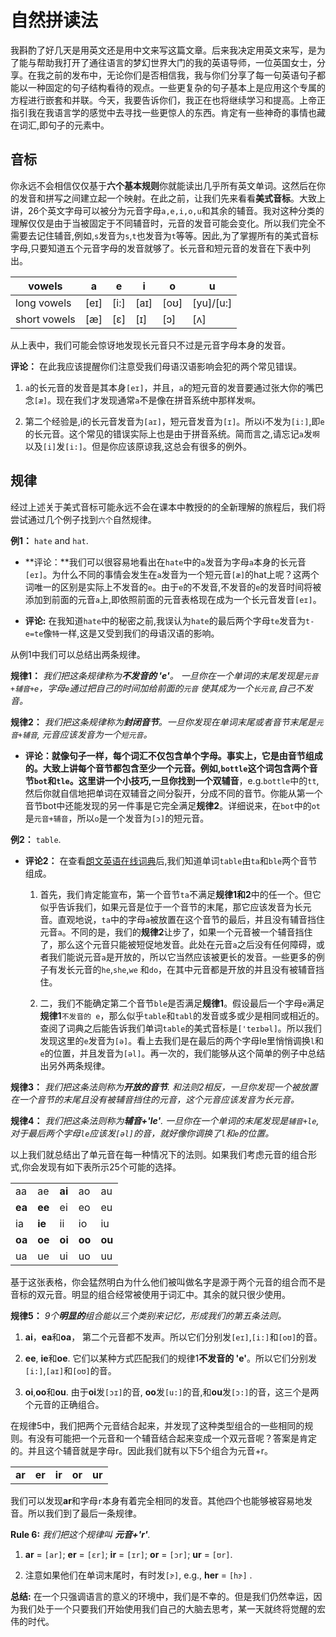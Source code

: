 # 自然拼读法

我斟酌了好几天是用英文还是用中文来写这篇文章。后来我决定用英文来写，是为了能与帮助我打开了通往语言的梦幻世界大门的我的英语导师，一位英国女士，分享。在我之前的发布中，无论你们是否相信我，我与你们分享了每一句英语句子都能以一种固定的句子结构看待的观点。一些更复杂的句子基本上是应用这个专属的方程进行嵌套和并联。今天，我要告诉你们，我正在也将继续学习和提高。上帝正指引我在我语言学的感觉中去寻找一些更惊人的东西。肯定有一些神奇的事情也藏在词汇,即句子的元素中。

## 音标

你永远不会相信仅仅基于**六个基本规则**你就能读出几乎所有英文单词。这然后在你的发音和拼写之间建立起一个映射。在此之前，让我们先来看看**美式音标**。大致上讲，26个英文字母可以被分为元音字母`a,e,i,o,u`和其余的辅音。我对这种分类的理解仅仅是由于当被固定于不同辅音时，元音的发音可能会变化。所以我们完全不需要去记住辅音,例如,`s`发音为`s`,`t`也发音为`t`等等。因此,为了掌握所有的美式音标字母,只要知道五个元音字母的发音就够了。长元音和短元音的发音在下表中列出。
 

| vowels    | a   | e   | i   | o   | u   |
|--------------	|------	|------	|------	|------	|------------ |
| long vowels  | [eɪ] 	| [i:] 	| [аɪ] 	| [oʊ] 	| [yu]/[u:] 	|
| short vowels 	| [æ]  | [ɛ]  	| [ɪ]  	| [ɔ]  	| [ʌ]    |

从上表中，我们可能会惊讶地发现长元音只不过是元音字母本身的发音。

**评论：** 在此我应该提醒你们注意受我们母语汉语影响会犯的两个常见错误。

1. `a`的长元音的发音是其本身`[eɪ]`，并且，`a`的短元音的发音要通过张大你的嘴巴念`[æ]`。现在我们才发现通常`a`不是像在拼音系统中那样发`啊`。

2. 第二个经验是,i的长元音发音为`[aɪ]`，短元音发音为`[ɪ]`。所以i不发为`[i:]`,即`e`的长元音。这个常见的错误实际上也是由于拼音系统。简而言之,请忘记`a`发`啊`以及`[i]`发`[i:]`。但是你应该原谅我,这总会有很多的例外。

## 规律
经过上述关于美式音标可能永远不会在课本中教授的的全新理解的旅程后，我们将尝试通过几个例子找到`六个`自然规律。

**例1：**  `hate` and `hat`.  

* **评论：**我们可以很容易地看出在`hate`中的`a`发音为字母`a`本身的长元音`[eɪ]`。为什么不同的事情会发生在`a`发音为一个短元音`[æ]`的hat上呢？这两个词唯一的区别是实际上不发音的`e`。由于`e`的不发音,不发音的`e`的发音时间将被添加到前面的元音`a`上,即依照前面的元音表格现在成为一个长元音发音`[eɪ]`。

* **评论:** 在我知道`hate`中的秘密之前,我误认为`hate`的最后两个字母`te`发音为`t-e=te`像`特`一样,这是又受到我们的母语汉语的影响。

从例1中我们可以总结出两条规律。

**规律1：**  *我们把这条规律称为**不发音的 'e'**。 一旦你在一个单词的末尾发现是`元音+辅音+e`，字母`e`通过把自己的时间加给前面的`元音` 使其成为一个`长元音`,自己不发音。*

**规律2：**  *我们把这条规律称为**封闭音节**。一旦你发现在单词末尾或者音节末尾是`元音+辅音`, 元音应该发音为一个`短元音`。*



* **评论：**就像句子一样，每个词汇不仅包含单个字母。事实上，它是由音节组成的。大致上讲每个音节都包含至少一个元音。例如,`bottle`这个词包含两个音节`bot`和`tle`。这里讲一个小技巧,一旦你找到一个**双辅音**，e.g.`bottle`中的`tt`,然后你就自信地把单词在双辅音之间分裂开，分成不同的音节。你能从第一个音节bot中还能发现的另一件事是它完全满足**规律2**。详细说来，在`bot`中的`ot`是`元音+辅音`，所以`o`是一个发音为`[ɔ]`的短元音。

**例2：** `table`.

* **评论2：** 在查看[朗文英语在线词典](http://www.ldoceonline.com/dictionary/table_1)后,我们知道单词`table`由`ta`和`ble`两个音节组成。 

	1. 首先，我们肯定能宣布，第一个音节`ta`不满足**规律1和2**中的任一个。但它似乎告诉我们，如果元音是位于一个音节的末尾，那它应该发音为长元音。直观地说，`ta`中的字母`a`被放置在这个音节的最后，并且没有辅音挡住元音`a`。不同的是，我们的**规律2**让步了，如果一个元音被一个辅音挡住了，那么这个元音只能被短促地发音。此处在元音`a`之后没有任何障碍，或者我们能说元音`a`是开放的，所以它当然应该被更长的发音。一些更多的例子有发长元音的`he`,`she`,`we` 和`do`，在其中元音都是开放的并且没有被辅音挡住。

	2. 二，我们不能确定第二个音节`ble`是否满足**规律1**。假设最后一个字母`e`满足**规律1**`不发音的 e`，那么似乎`table`和`tabl`的发音或多或少是相同或相近的。查阅了词典之后能告诉我们单词`table`的美式音标是`['teɪbəl]`。所以我们发现这里的`e`发音为`[ə]`。看上去我们是在最后的两个字母le里悄悄调换`l`和`e`的位置，并且发音为`[əl]`。再一次的，我们能够从这个简单的例子中总结出另外两条规律。


**规律3：**  *我们把这条法则称为**开放的音节**. 和法则2相反，一旦你发现一个被放置在一个音节的末尾且没有被辅音挡住的元音，这个元音应该发音为长元音。*

**规律4：**  *我们把这条法则称为**辅音+'le'**. 一旦你在一个单词的末尾发现是`辅音+le`, 对于最后两个字母`le`应该发`[əl]`的音，就好像你调换了`l`和`e`的位置。*

以上我们就总结出了单元音在每一种情况下的法则。如果我们考虑元音的组合形式,你会发现有如下表所示25个可能的选择。

|     	|    	|    	|    	|    	|
|----	|----	|----	|----	|----	|
| aa 	| ae 	| **ai** 	| ao 	| au 	|
| **ea** 	| **ee** 	| ei 	| eo 	| eu 	|
| ia 	| **ie** 	| ii 	| io 	| iu 	|
| **oa** 	| **oe** 	| **oi** 	| **oo** 	| **ou** 	|
| ua 	| ue 	| ui 	| uo 	| uu 	|

基于这张表格，你会猛然明白为什么他们被叫做名字是源于两个元音的组合而不是音标的双元音。明显的组合经常被使用于词汇中。其余的就只很少使用。

**规律5：**  *9个**明显的**组合能以三个类别来记忆，形成我们的第五条法则。*

1. **ai**，**ea**和**oa**， 第二个元音都不发声。所以它们分别发`[eɪ]`,`[i:]`和`[oʊ]`的音。

2. **ee**, **ie**和**oe**. 它们以某种方式匹配我们的规律1**不发音的 'e'**。所以它们分别发 `[i:]`,`[аɪ]`和`[oʊ]`的音。

3. **oi**,**oo**和**ou**. 由于**oi**发`[ɔɪ]`的音, **oo**发`[u:]`的音,和**ou**发`[ɔ:]`的音，这三个是两个元音的正确组合。

在规律5中，我们把两个元音结合起来，并发现了这种类型组合的一些相同的规则。有没有可能把一个元音和一个辅音结合起来变成一个双元音呢？答案是肯定的。并且这个辅音就是字母r。因此我们就有以下5个组合为元音+r。


|  	|  	|  	|  	|   	|
|----	|----	|----	|----	|---	|
| **ar** 	| **er** 	| **ir** 	| **or** 	|  **ur** 	|

我们可以发现**ar**和字母`r`本身有着完全相同的发音。其他四个也能够被容易地发音。所以我们到了最后一条规律。


**Rule 6:**  *我们把这个规律叫 **元音+'r'**.*

1. **ar** = `[аr]`; **er** = `[ɛr]`; **ir** = `[ɪr]`; **or** = `[ɔr]`; **ur** = `[ʊr]`.

2. 注意如果他们在单词末尾时，有时发`[ɝ]`, e.g., **her** = `[hɝ]` .

**总结:** 在一个只强调语言的意义的环境中，我们是不幸的。但是我们仍然幸运，因为我们处于一个只要我们开始使用我们自己的大脑去思考，某一天就终将觉醒的宏伟的时代。
